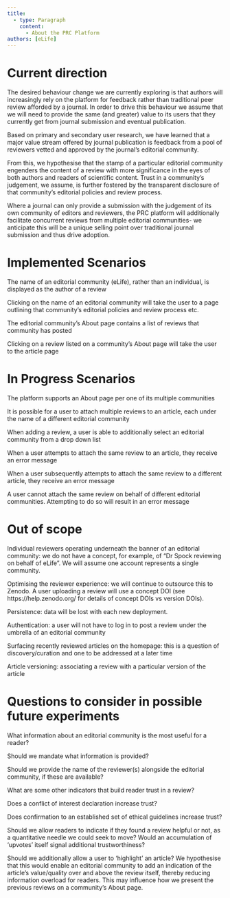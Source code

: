 ```yaml
---
title:
  - type: Paragraph
    content:
      - About the PRC Platform
authors: [eLife]
---
```


# Current direction

The desired behaviour change we are currently exploring is that authors will increasingly rely on the platform for feedback rather than traditional peer review afforded by a journal. In order to drive this behaviour we assume that we will need to provide the same (and greater) value to its users that they currently get from journal submission and eventual publication.

Based on primary and secondary user research, we have learned that a major value stream offered by journal publication is feedback from a pool of reviewers vetted and approved by the journal’s editorial community.

From this, we hypothesise that the stamp of a particular editorial community engenders the content of a review with more significance in the eyes of both authors and readers of scientific content. Trust in a community’s judgement, we assume, is further fostered by the transparent disclosure of that community’s editorial policies and review process.

Where a journal can only provide a submission with the judgement of its own community of editors and reviewers, the PRC platform will additionally facilitate concurrent reviews from multiple editorial communities- we anticipate this will be a unique selling point over traditional journal submission and thus drive adoption.

# Implemented Scenarios

The name of an editorial community (eLife), rather than an individual, is displayed as the author of a review

Clicking on the name of an editorial community will take the user to a page outlining that community’s editorial policies and review process etc.

The editorial community’s About page contains a list of reviews that community has posted

Clicking on a review listed on a community’s About page will take the user to the article page

# In Progress Scenarios

The platform supports an About page per one of its multiple communities

It is possible for a user to attach multiple reviews to an article, each under the name of a different editorial community

When adding a review, a user is able to additionally select an editorial community from a drop down list

When a user attempts to attach the same review to an article, they receive an error message

When a user subsequently attempts to attach the same review to a different article, they receive an error message

A user cannot attach the same review on behalf of different editorial communities. Attempting to do so will result in an error message

# Out of scope

Individual reviewers operating underneath the banner of an editorial community: we do not have a concept, for example, of “Dr Spock reviewing on behalf of eLife”. We will assume one account represents a single community.

Optimising the reviewer experience: we will continue to outsource this to Zenodo. A user uploading a review will use a concept DOI (see https&#x3A;//help.zenodo.org/ for details of concept DOIs vs version DOIs).

Persistence: data will be lost with each new deployment.

Authentication: a user will not have to log in to post a review under the umbrella of an editorial community

Surfacing recently reviewed articles on the homepage: this is a question of discovery/curation and one to be addressed at a later time

Article versioning: associating a review with a particular version of the article

# Questions to consider in possible future experiments 

What information about an editorial community is the most useful for a reader?

Should we mandate what information is provided?

Should we provide the name of the reviewer(s) alongside the editorial community, if these are available?

What are some other indicators that build reader trust in a review?

Does a conflict of interest declaration increase trust?

Does confirmation to an established set of ethical guidelines increase trust?

Should we allow readers to indicate if they found a review helpful or not, as a quantitative needle we could seek to move? Would an accumulation of ‘upvotes’ itself signal additional trustworthiness?

Should we additionally allow a user to ‘highlight’ an article? We hypothesise that this would enable an editorial community to add an indication of the article’s value/quality over and above the review itself, thereby reducing information overload for readers. This may influence how we present the previous reviews on a community’s About page.
